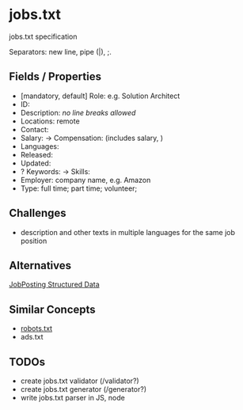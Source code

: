 # jobs.txt

jobs.txt specification

Separators: new line, pipe (|), ;.

## Fields / Properties

- [mandatory, default] Role: e.g. Solution Architect
- ID: 
- Description: *no line breaks allowed*
- Locations: remote
- Contact: 
- Salary: -> Compensation: (includes salary, )
- Languages: 
- Released: 
- Updated: 
- ? Keywords: -> Skills: 
- Employer: company name, e.g. Amazon
- Type: full time; part time; volunteer; 

## Challenges

- description and other texts in multiple languages for the same job position

## Alternatives

[JobPosting Structured Data](https://developers.google.com/search/docs/data-types/job-posting)

## Similar Concepts

- [robots.txt](https://www.robotstxt.org/)
- ads.txt

## TODOs

- create jobs.txt validator (/validator?)
- create jobs.txt generator (/generator?)
- write jobs.txt parser in JS, node
